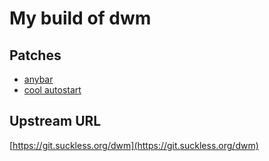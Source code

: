 # My build of dwm
## Patches
 - [anybar](https://github.com/mihirlad55/dwm-anybar/releases)
 - [cool autostart](https://dwm.suckless.org/patches/cool_autostart/)
## Upstream URL
[https://git.suckless.org/dwm](https://git.suckless.org/dwm)
